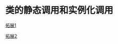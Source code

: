 # 类的静态调用和实例化调用

[拓展1](https://www.cnblogs.com/xiaozong/p/5728790.html)

[拓展2](https://learnku.com/articles/3652/static-static-attribute-and-static-method-call-in-php)